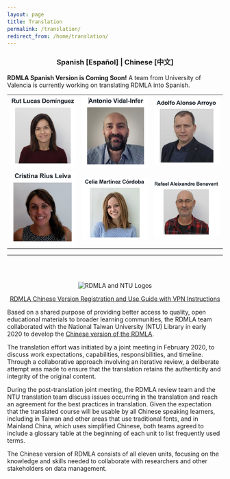 ```yaml
---
layout: page
title: Translation
permalink: /translation/
redirect_from: /home/translation/
---
```

<h3><p align="center"> <b>Spanish [Español] | Chinese [中文] </b></p></h3>

**RDMLA Spanish Version is Coming Soon!** A team from University of Valencia is currently working on translating RDMLA into Spanish.
<br>    
<table>
  <tr><td rowspan="1" width="20%"><img src="/images/team-photos/Rut.png" alt="Rut Lucas Domínguez" ></td>
    <td rowspan="1" width="20%"><img src="/images/team-photos/Antonio.png" alt="Antonio Vidal-Infer" ></td>
    <td rowspan="1" width="20%"><img src="/images/team-photos/Adolfo.png" alt="Adolfo Alonso Arroyo" ></td>
 <tr>
  <td rowspan="1" width="30%"><img src="/images/team-photos/Cristina.png"></td>
  <td rowspan="1" width="30%"><img src="/images/team-photos/Celia.png"></td>
  <td rowspan="1" width="30%"><img  src="/images/team-photos/Rafael.png"></td>
 </tr>
 </table>

<hr>


<br>  
<br>  
<p align="center"><img src="/images/display-images/RDMLA+NTU.png" alt="RDMLA and NTU Logos"></p> 

<p style="color:red;" align="center"><a href="https://github.com/RDMLA/rdmla.github.io/blob/master/images/RDMLA%E4%B8%AD%E6%96%87%E7%89%88%20%E6%B3%A8%E5%86%8C%E5%8F%8A%E4%BD%BF%E7%94%A8%E6%8C%87%E5%8D%97.pdf" target="_blank">RDMLA Chinese Version Registration and Use Guide with VPN Instructions</a></p>

Based on a shared purpose of providing better access to quality, open educational materials to broader learning communities, the RDMLA team collaborated with the National Taiwan University (NTU) Library in early 2020 to develop the <a href="https://www.canvas.net/browse/simmonsu/courses/research-data-management-librarian-academy-rdmla--" target="_blank">Chinese version of the RDMLA</a>. 

The translation effort was initiated by a joint meeting in February 2020, to discuss work expectations, capabilities, responsibilities, and timeline. Through a collaborative approach involving an iterative review, a deliberate attempt was made to ensure that the translation retains the authenticity and integrity of the original content.

During the post-translation joint meeting, the RDMLA review team and the NTU translation team discuss issues occurring in the translation and reach an agreement for the best practices in translation. Given the expectation that the translated course will be usable by all Chinese speaking learners, including in Taiwan and other areas that use traditional fonts, and in Mainland China, which uses simplified Chinese, both teams agreed to include a glossary table at the beginning of each unit to list frequently used terms.

The Chinese version of RDMLA consists of all eleven units, focusing on the knowledge and skills needed to collaborate with researchers and other stakeholders on data management.
